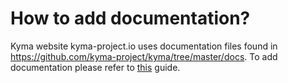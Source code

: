 # How to add documentation?

Kyma website kyma-project.io uses documentation files found in https://github.com/kyma-project/kyma/tree/master/docs. To add documentation please refer to [this](https://github.com/kyma-project/kyma/blob/master/docs/README.md) guide.
